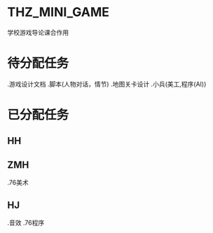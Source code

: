 # THZ_MINI_GAME
学校游戏导论课合作用

# 待分配任务
.游戏设计文档
.脚本(人物对话，情节) 
.地图关卡设计
.小兵(美工,程序(AI))

# 已分配任务
## HH

## ZMH
.76美术

## HJ
.音效
.76程序
